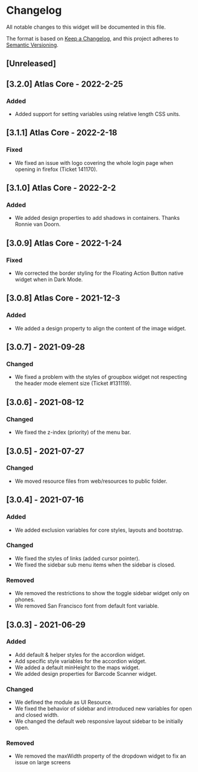 # Changelog
All notable changes to this widget will be documented in this file.

The format is based on [Keep a Changelog](https://keepachangelog.com/en/1.0.0/), and this project adheres to [Semantic Versioning](https://semver.org/spec/v2.0.0.html).

## [Unreleased]

## [3.2.0] Atlas Core - 2022-2-25
### Added
- Added support for setting variables using relative length CSS units.

## [3.1.1] Atlas Core - 2022-2-18
### Fixed
- We fixed an issue with logo covering the whole login page when opening in firefox (Ticket 141170).

## [3.1.0] Atlas Core - 2022-2-2
### Added
- We added design properties to add shadows in containers. Thanks Ronnie van Doorn.

## [3.0.9] Atlas Core - 2022-1-24
### Fixed
- We corrected the border styling for the Floating Action Button native widget when in Dark Mode.

## [3.0.8] Atlas Core - 2021-12-3
### Added
- We added a design property to align the content of the image widget.

## [3.0.7] - 2021-09-28

### Changed
- We fixed a problem with the styles of groupbox widget not respecting the header mode element size (Ticket #131119).

## [3.0.6] - 2021-08-12

### Changed
- We fixed the z-index (priority) of the menu bar.

## [3.0.5] - 2021-07-27

### Changed
- We moved resource files from web/resources to public folder.

## [3.0.4] - 2021-07-16

### Added
- We added exclusion variables for core styles, layouts and bootstrap.

### Changed
- We fixed the styles of links (added cursor pointer).
- We fixed the sidebar sub menu items when the sidebar is closed.

### Removed
- We removed the restrictions to show the toggle sidebar widget only on phones.
- We removed San Francisco font from default font variable.

## [3.0.3] - 2021-06-29

### Added
- Add default & helper styles for the accordion widget.
- Add specific style variables for the accordion widget.
- We added a default minHeight to the maps widget.
- We added design properties for Barcode Scanner widget.

### Changed
- We defined the module as UI Resource.
- We fixed the behavior of sidebar and introduced new variables for open and closed width.
- We changed the default web responsive layout sidebar to be initially open.

### Removed
-  We removed the maxWidth property of the dropdown widget to fix an issue on large screens

